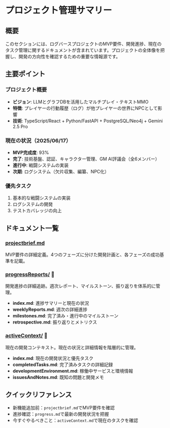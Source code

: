 # プロジェクト管理サマリー

## 概要
このセクションには、ログバースプロジェクトのMVP要件、開発進捗、現在のタスク管理に関するドキュメントが含まれています。プロジェクトの全体像を把握し、開発の方向性を確認するための重要な情報源です。

## 主要ポイント

### プロジェクト概要
- **ビジョン**: LLMとグラフDBを活用したマルチプレイ・テキストMMO
- **特徴**: プレイヤーの行動履歴（ログ）が他プレイヤーの世界にNPCとして影響
- **技術**: TypeScript/React + Python/FastAPI + PostgreSQL/Neo4j + Gemini 2.5 Pro

### 現在の状況（2025/06/17）
- **MVP完成度**: 93%
- **完了**: 技術基盤、認証、キャラクター管理、GM AI評議会（全6メンバー）
- **進行中**: 戦闘システムの実装
- **次期**: ログシステム（欠片収集、編纂、NPC化）

### 優先タスク
1. 基本的な戦闘システムの実装
2. ログシステムの開発
3. テストカバレッジの向上

## ドキュメント一覧

### [projectbrief.md](projectbrief.md)
MVP要件の詳細定義。4つのフェーズに分けた開発計画と、各フェーズの成功基準を記載。

### [progressReports/](progressReports/index.md) 📁
開発進捗の詳細追跡。週次レポート、マイルストーン、振り返りを体系的に管理。
- **index.md**: 進捗サマリーと現在の状況
- **weeklyReports.md**: 週次の詳細進捗
- **milestones.md**: 完了済み・進行中のマイルストーン
- **retrospective.md**: 振り返りとメトリクス

### [activeContext/](activeContext/index.md) 📁
現在の開発コンテキスト。現在の状況と詳細情報を階層的に管理。
- **index.md**: 現在の開発状況と優先タスク
- **completedTasks.md**: 完了済みタスクの詳細記録
- **developmentEnvironment.md**: 稼働中サービスと環境情報
- **issuesAndNotes.md**: 既知の問題と開発メモ

## クイックリファレンス

- 新機能追加前：`projectbrief.md`でMVP要件を確認
- 進捗確認：`progress.md`で最新の開発状況を把握
- 今すぐやるべきこと：`activeContext.md`で現在のタスクを確認